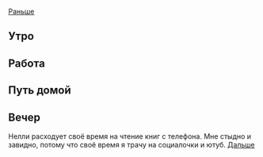 [Раньше](2021.02.02.md)  
## Утро
## Работа
## Путь домой
## Вечер
Нелли расходует своё время на чтение книг с телефона. Мне стыдно и завидно, потому что своё время я трачу на социалочки и ютуб.
[Дальше](2021.02.04.md)
